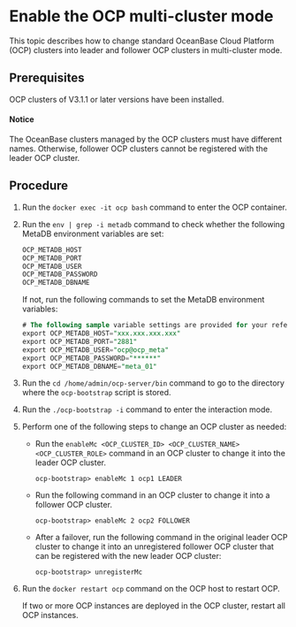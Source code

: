 # Enable the OCP multi-cluster mode

This topic describes how to change standard OceanBase Cloud Platform (OCP) clusters into leader and follower OCP clusters in multi-cluster mode.

## Prerequisites

OCP clusters of V3.1.1 or later versions have been installed.

   <main id="notice" type='notice'>
   <h4>Notice</h4>
   <p>The OceanBase clusters managed by the OCP clusters must have different names. Otherwise, follower OCP clusters cannot be registered with the leader OCP cluster. </p>
   </main>

## Procedure

1. Run the `docker exec -it ocp bash` command to enter the OCP container.

2. Run the `env | grep -i metadb` command to check whether the following MetaDB environment variables are set:

   ```SQL
   OCP_METADB_HOST
   OCP_METADB_PORT
   OCP_METADB_USER
   OCP_METADB_PASSWORD
   OCP_METADB_DBNAME
   ```

   If not, run the following commands to set the MetaDB environment variables:

   ```SQL
   # The following sample variable settings are provided for your reference only. You need to change the values based on the actual situation. 
   export OCP_METADB_HOST="xxx.xxx.xxx.xxx"
   export OCP_METADB_PORT="2881"
   export OCP_METADB_USER="ocp@ocp_meta"
   export OCP_METADB_PASSWORD="******"
   export OCP_METADB_DBNAME="meta_01"
   ```

3. Run the `cd /home/admin/ocp-server/bin` command to go to the directory where the `ocp-bootstrap` script is stored.

4. Run the `./ocp-bootstrap -i` command to enter the interaction mode.

5. Perform one of the following steps to change an OCP cluster as needed:

   * Run the `enableMc <OCP_CLUSTER_ID> <OCP_CLUSTER_NAME> <OCP_CLUSTER_ROLE>` command in an OCP cluster to change it into the leader OCP cluster.

      ```shell
      ocp-bootstrap> enableMc 1 ocp1 LEADER
      ```

   * Run the following command in an OCP cluster to change it into a follower OCP cluster.

      ```shell
      ocp-bootstrap> enableMc 2 ocp2 FOLLOWER
      ```

   * After a failover, run the following command in the original leader OCP cluster to change it into an unregistered follower OCP cluster that can be registered with the new leader OCP cluster:

      ```shell
      ocp-bootstrap> unregisterMc
      ```

6. Run the `docker restart ocp` command on the OCP host to restart OCP.

   If two or more OCP instances are deployed in the OCP cluster, restart all OCP instances.
